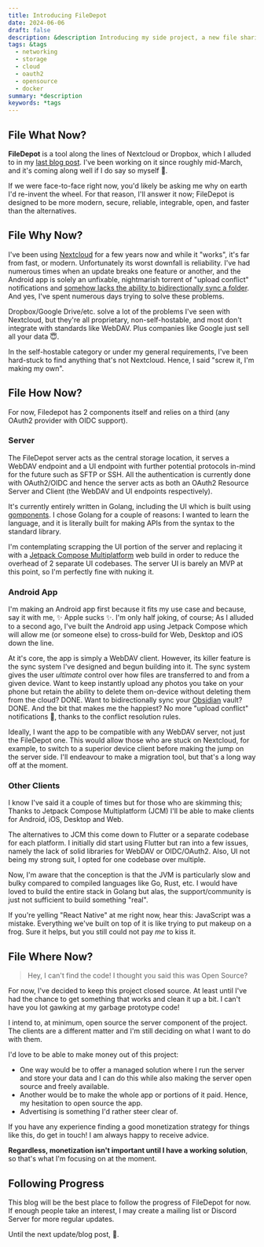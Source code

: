 ```yaml
---
title: Introducing FileDepot
date: 2024-06-06
draft: false
description: &description Introducing my side project, a new file sharing and backup system.
tags: &tags 
  - networking
  - storage
  - cloud
  - oauth2
  - opensource
  - docker
summary: *description
keywords: *tags
---
```


## File What Now?

**FileDepot** is a tool along the lines of Nextcloud or Dropbox, which I alluded to in my [last blog post](./wild-cloud-router.md). I've been working on it since roughly mid-March, and it's coming along well if I do say so myself 🥳.

If we were face-to-face right now, you'd likely be asking me why on earth I'd re-invent the wheel. For that reason, I'll answer it now; FileDepot is designed to be more modern, secure, reliable, integrable, open, and faster than the alternatives.

## File Why Now?

I've been using [Nextcloud](https://github.com/nextcloud) for a few years now and while it "works", it's far from fast, or modern. Unfortunately its worst downfall is reliability. I've had numerous times when an update breaks one feature or another, and the Android app is solely an unfixable, nightmarish torrent of "upload conflict" notifications and [somehow lacks the ability to bidirectionally sync a folder](https://github.com/nextcloud/android/issues/19). And yes, I've spent numerous days trying to solve these problems.

Dropbox/Google Drive/etc. solve a lot of the problems I've seen with Nextcloud, but they're all proprietary, non-self-hostable, and most don't integrate with standards like WebDAV. Plus companies like Google just sell all your data 😇.

In the self-hostable category or under my general requirements, I've been hard-stuck to find anything that's not Nextcloud. Hence, I said "screw it, I'm making my own".

## File How Now?

For now, Filedepot has 2 components itself and relies on a third (any OAuth2 provider with OIDC support). 

### Server

The FileDepot server acts as the central storage location, it serves a WebDAV endpoint and a UI endpoint with further potential protocols in-mind for the future such as SFTP or SSH. All the authentication is currently done with OAuth2/OIDC and hence the server acts as both an OAuth2 Resource Server and Client (the WebDAV and UI endpoints respectively).

It's currently entirely written in Golang, including the UI which is built using [gomponents](https://www.gomponents.com/). I chose Golang for a couple of reasons: I wanted to learn the language, and it is literally built for making APIs from the syntax to the standard library.

I'm contemplating scrapping the UI portion of the server and replacing it with a [Jetpack Compose Multiplatform](https://www.jetbrains.com/lp/compose-multiplatform/) web build in order to reduce the overhead of 2 separate UI codebases. The server UI is barely an MVP at this point, so I'm perfectly fine with nuking it.

### Android App

I'm making an Android app first because it fits my use case and because, say it with me, ✨ Apple sucks ✨. I'm only half joking, of course; As I alluded to a second ago, I've built the Android app using Jetpack Compose which will allow me (or someone else) to cross-build for Web, Desktop and iOS down the line.

At it's core, the app is simply a WebDAV client. However, its killer feature is the sync system I've designed and begun building into it. The sync system gives the user *ultimate* control over how files are transferred to and from a given device. Want to keep instantly upload any photos you take on your phone but retain the ability to delete them on-device without deleting them from the cloud? DONE. Want to bidirectionally sync your [Obsidian](https://obsidian.md/) vault? DONE. And the bit that makes me the happiest? No more "upload conflict" notifications 🥴, thanks to the conflict resolution rules.

Ideally, I want the app to be compatible with any WebDAV server, not just the FileDepot one. This would allow those who are stuck on Nextcloud, for example, to switch to a superior device client before making the jump on the server side. I'll endeavour to make a migration tool, but that's a long way off at the moment.

### Other Clients

I know I've said it a couple of times but for those who are skimming this; Thanks to Jetpack Compose Multiplatform (JCM) I'll be able to make clients for Android, iOS, Desktop and Web.

The alternatives to JCM this come down to Flutter or a separate codebase for each platform. I initially did start using Flutter but ran into a few issues, namely the lack of solid libraries for WebDAV or OIDC/OAuth2. Also, UI not being my strong suit, I opted for one codebase over multiple.

Now, I'm aware that the conception is that the JVM is particularly slow and bulky compared to compiled languages like Go, Rust, etc. I would have loved to build the entire stack in Golang but alas, the support/community is just not sufficient to build something "real".

If you're yelling "React Native" at me right now, hear this: JavaScript was a mistake. Everything we've built on top of it is like trying to put makeup on a frog. Sure it helps, but you still could not pay _me_ to kiss it.

## File Where Now?

> Hey, I can't find the code! I thought you said this was Open Source?

For now, I've decided to keep this project closed source. At least until I've had the chance to get something that works and clean it up a bit. I can't have you lot gawking at my garbage prototype code!

I intend to, at minimum, open source the server component of the project. The clients are a different matter and I'm still deciding on what I want to do with them. 

I'd love to be able to make money out of this project:

- One way would be to offer a managed solution where I run the server and store your data and I can do this while also making the server open source and freely available.
- Another would be to make the whole app or portions of it paid. Hence, my hesitation to open source the app.
- Advertising is something I'd rather steer clear of.

If you have any experience finding a good monetization strategy for things like this, do get in touch! I am always happy to receive advice.

**Regardless, monetization isn't important until I have a working solution**, so that's what I'm focusing on at the moment.

## Following Progress

This blog will be the best place to follow the progress of FileDepot for now. If enough people take an interest, I may create a mailing list or Discord Server for more regular updates.

Until the next update/blog post, 🫡.
